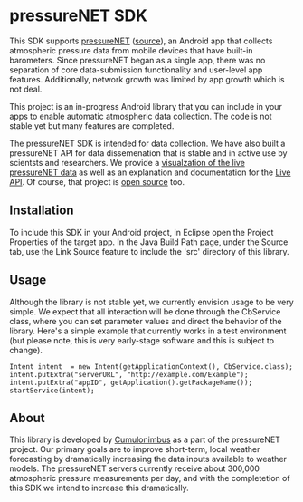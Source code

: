 pressureNET SDK
===============

This SDK supports [pressureNET](https://play.google.com/store/apps/details?id=ca.cumulonimbus.barometernetwork) ([source](https://github.com/CbSoftware/pressureNET)), an Android app that collects atmospheric pressure data from mobile devices that have built-in barometers. Since pressureNET began as a single app, there was no separation of core data-submission functionality and user-level app features. Additionally, network growth was limited by app growth which is not deal. 

This project is an in-progress Android library that you can include in your apps to enable automatic atmospheric data collection. The code is not stable yet but many features are completed. 

The pressureNET SDK is intended for data collection. We have also built a pressureNET API for data dissemenation that is stable and in active use by scientsts and researchers. We provide a [visualzation of the live pressureNET data](http://pressurenet.cumulonimbus.ca/) as well as an explanation and documentation for the [Live API](http://pressurenet.cumulonimbus.ca/livestream/). Of course, that project is [open source](https://github.com/JacobSheehy/pressureNETAnalysis) too.

Installation
------------

To include this SDK in your Android project, in Eclipse open the Project Properties of the target app. In the Java Build Path page, under the Source tab, use the Link Source feature to include the 'src' directory of this library.

Usage
-----

Although the library is not stable yet, we currently envision usage to be very simple. We expect that all interaction will be done through the CbService class, where you can set parameter values and direct the behavior of the library. Here's a simple example that currently works in a test environment (but please note, this is very early-stage software and this is subject to change).

    Intent intent  = new Intent(getApplicationContext(), CbService.class);
    intent.putExtra("serverURL", "http://example.com/Example");
    intent.putExtra("appID", getApplication().getPackageName());
    startService(intent);
    
    
About
-----

This library is developed by [Cumulonimbus](http://cumulonimbus.ca) as a part of the pressureNET project. Our primary goals are to improve short-term, local weather forecasting by dramatically increasing the data inputs available to weather models. The pressureNET servers currently receive about 300,000 atmospheric pressure measurements per day, and with the completetion of this SDK we intend to increase this dramatically.
